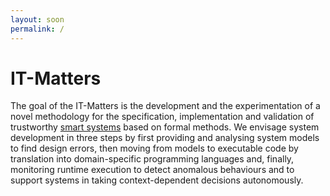 ```yaml
---
layout: soon
permalink: /
---
```


# IT-Matters

The goal of the IT-Matters is the development and the experimentation
of a novel methodology for the specification, implementation and
validation of trustworthy [smart systems](smart.md) based on formal
methods. We envisage system development in three steps by first
providing and analysing system models to find design errors, then
moving from models to executable code by translation into
domain-specific programming languages and, finally, monitoring runtime
execution to detect anomalous behaviours and to support systems in
taking context-dependent decisions autonomously.


